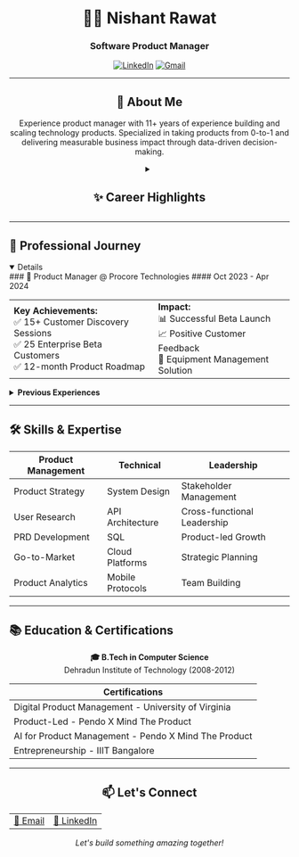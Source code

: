 <div align="center">
  
# 👨‍💻 Nishant Rawat
### Software Product Manager

[![LinkedIn](https://img.shields.io/badge/LinkedIn-0077B5?style=for-the-badge&logo=linkedin&logoColor=white)](https://www.linkedin.com/in/rawnish)
[![Gmail](https://img.shields.io/badge/Gmail-D14836?style=for-the-badge&logo=gmail&logoColor=white)](mailto:rawat.nishant967@gmail.com)

---

## 🚀 About Me

Experience product manager with 11+ years of experience building and scaling technology products. Specialized in taking products from 0-to-1 and delivering measurable business impact through data-driven decision-making.

<details>
<summary><h2>✨ Career Highlights</h2></summary>

| Metric | Achievement |
|--------|------------|
| 🎯 Revenue Generated | $1.2M+ |
| 👥 Users Impacted | 100K+ |
| 📈 Cost Reduction | Up to 90% |
| 🌟 Products Launched | 6+ |

</details>

</div>

---

## 💼 Professional Journey

<details open>
### 🏢 Product Manager @ Procore Technologies
#### Oct 2023 - Apr 2024

<table>
  <tr>
    <td>
      <b>Key Achievements:</b><br>
      ✅ 15+ Customer Discovery Sessions<br>
      ✅ 25 Enterprise Beta Customers<br>
      ✅ 12-month Product Roadmap
    </td>
    <td>
      <b>Impact:</b><br>
      📊 Successful Beta Launch<br>
      📈 Positive Customer Feedback<br>
      🎯 Equipment Management Solution
    </td>
  </tr>
</table>
</details>

<details>
<summary><b>Previous Experiences</b></summary>

### 🏥 Senior Product Manager @ Babylon Health
#### Jul 2023 - Sep 2023
```diff
+ Improved conversation acceptance rates
+ Optimized clinical agent workflows
+ Conducted 10 in-depth interviews
```

### 💻 Product Manager @ Labra
#### Jan 2021 - Jun 2023
<table>
  <tr>
    <td>💰 $400K ARR</td>
    <td>⬆️ 90% Time Saved</td>
    <td>📈 32% Growth</td>
  </tr>
</table>

### 🎫 Senior Software Engineer @ Jienow
#### May 2019 - Dec 2020
- 📊 11% Event Growth
- ⚡ 23% Faster Onboarding
- 💰 25% Cost Reduction

### 📱 Technical Manager @ AdCamie
#### Apr 2017 - Jan 2019
```js
{
  "revenue": "$800K ARR",
  "scale": "40M Daily Events",
  "optimization": "55% Cost Reduction"
}
```

### 🚀 Entrepreneurial Ventures
#### 2015 - 2019

<table>
  <tr>
    <th>KlickLeads</th>
    <th>TryKaro</th>
  </tr>
  <tr>
    <td>
      🎯 100+ Active Users<br>
      📈 Social Media Marketing<br>
      ⚡ Micro SaaS Platform
    </td>
    <td>
      👥 10,000+ Users<br>
      🛍️ B2B2C Platform<br>
      🌟 18-Month Growth
    </td>
  </tr>
</table>

### 📱 Software Engineer @ Samsung
#### Jul 2012 - May 2015
- Galaxy S4 & Note 2 Development
- Mobile Communication Protocols
- Android System Integration

</details>

---

## 🛠️ Skills & Expertise

<div align="center">

| Product Management | Technical | Leadership |
|-------------------|-----------|------------|
| Product Strategy  | System Design | Stakeholder Management |
| User Research     | API Architecture | Cross-functional Leadership |
| PRD Development   | SQL | Product-led Growth |
| Go-to-Market      | Cloud Platforms | Strategic Planning |
| Product Analytics | Mobile Protocols | Team Building |

</div>

---

## 📚 Education & Certifications

<div align="center">

**🎓 B.Tech in Computer Science**  
Dehradun Institute of Technology (2008-2012)

| Certifications |
|---------------|
| Digital Product Management - University of Virginia |
| Product-Led - Pendo X Mind The Product |
| AI for Product Management - Pendo X Mind The Product |
| Entrepreneurship - IIIT Bangalore |

</div>

---

<div align="center">

## 📫 Let's Connect

<table>
  <tr>
    <td align="center">
      <a href="mailto:rawat.nishant967@gmail.com">
        📧 Email
      </a>
    </td>
    <td align="center">
      <a href="https://www.linkedin.com/in/nishant-r-b1177a2b">
        💼 LinkedIn
      </a>
    </td>
  </tr>
</table>

<i>Let's build something amazing together!</i>

</div>
